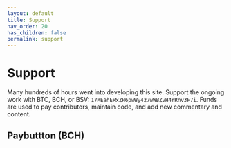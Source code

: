 ```yaml
---
layout: default
title: Support
nav_order: 20
has_children: false
permalink: support
---
```


# Support

Many hundreds of hours went into developing this site. Support the ongoing work with BTC, BCH, or BSV: <code>17MEahERxZH6pwWy4z7wWBZvH4rRnv3F7i</code>. Funds are used to pay contributors, maintain code, and add new commentary and content.

## Paybuttton (BCH)

<script src="https://unpkg.com/@paybutton/paybutton@1.0.2/dist/paybutton.js"></script>
<div class="paybutton" to="qpz6g6f9xqx8ja7s2hn623lprpqmd4arncwz7ftfg0"></div>
